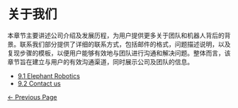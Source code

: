 # 关于我们
本章节主要讲述公司介绍及发展历程，为用户提供更多关于团队和机器人背后的背景。联系我们部分提供了详细的联系方式，包括邮件的格式，问题描述说明，以及复现步骤的模板，以便用户能够有效地与团队进行沟通和解决问题。整体而言，该章节旨在建立与用户的有效沟通渠道，同时展示公司及团队的信息。

  * [9.1 Elephant Robotics](9.1-company.md)
  * [9.2 Contact us](9.2-contact.md)

[← Previous Page](./9.1-company.md)

